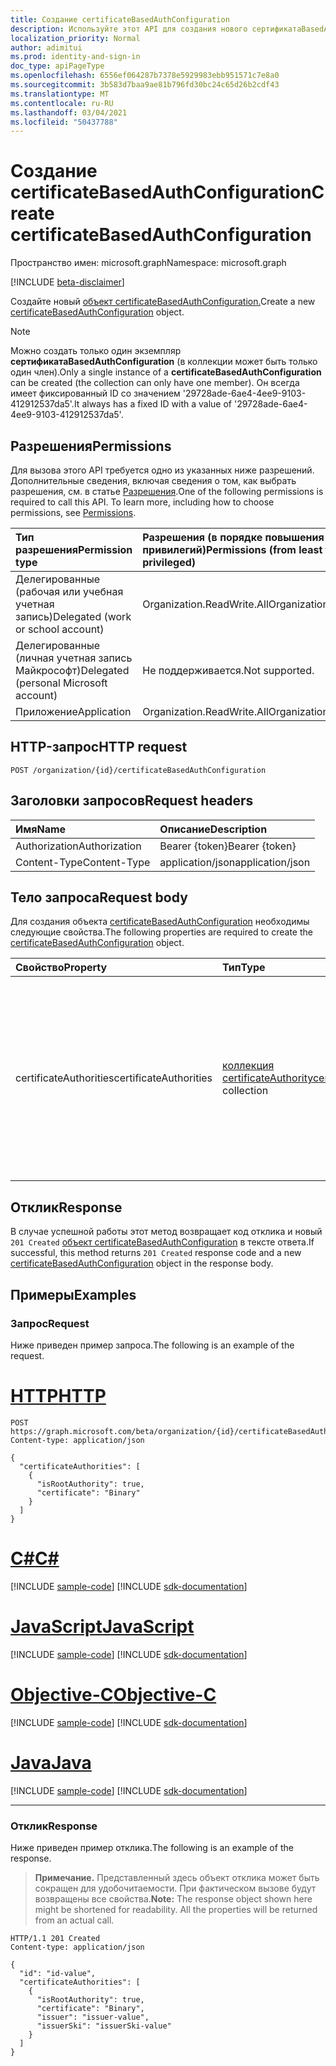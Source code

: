 ```yaml
---
title: Создание certificateBasedAuthConfiguration
description: Используйте этот API для создания нового сертификатаBasedAuthConfiguration.
localization_priority: Normal
author: adimitui
ms.prod: identity-and-sign-in
doc_type: apiPageType
ms.openlocfilehash: 6556ef064287b7378e5929983ebb951571c7e8a0
ms.sourcegitcommit: 3b583d7baa9ae81b796fd30bc24c65d26b2cdf43
ms.translationtype: MT
ms.contentlocale: ru-RU
ms.lasthandoff: 03/04/2021
ms.locfileid: "50437788"
---
```

# <a name="create-certificatebasedauthconfiguration"></a><span data-ttu-id="0a673-103">Создание certificateBasedAuthConfiguration</span><span class="sxs-lookup"><span data-stu-id="0a673-103">Create certificateBasedAuthConfiguration</span></span>

<span data-ttu-id="0a673-104">Пространство имен: microsoft.graph</span><span class="sxs-lookup"><span data-stu-id="0a673-104">Namespace: microsoft.graph</span></span>

[!INCLUDE [beta-disclaimer](../../includes/beta-disclaimer.md)]

<span data-ttu-id="0a673-105">Создайте новый [объект certificateBasedAuthConfiguration.](../resources/certificateBasedAuthConfiguration.md)</span><span class="sxs-lookup"><span data-stu-id="0a673-105">Create a new [certificateBasedAuthConfiguration](../resources/certificateBasedAuthConfiguration.md) object.</span></span>

> [!NOTE]
> <span data-ttu-id="0a673-106">Можно создать только один экземпляр **сертификатаBasedAuthConfiguration** (в коллекции может быть только один член).</span><span class="sxs-lookup"><span data-stu-id="0a673-106">Only a single instance of a **certificateBasedAuthConfiguration** can be created (the collection can only have one member).</span></span> <span data-ttu-id="0a673-107">Он всегда имеет фиксированный ID со значением '29728ade-6ae4-4ee9-9103-412912537da5'.</span><span class="sxs-lookup"><span data-stu-id="0a673-107">It always has a fixed ID with a value of '29728ade-6ae4-4ee9-9103-412912537da5'.</span></span>

## <a name="permissions"></a><span data-ttu-id="0a673-108">Разрешения</span><span class="sxs-lookup"><span data-stu-id="0a673-108">Permissions</span></span>

<span data-ttu-id="0a673-p102">Для вызова этого API требуется одно из указанных ниже разрешений. Дополнительные сведения, включая сведения о том, как выбрать разрешения, см. в статье [Разрешения](/graph/permissions-reference).</span><span class="sxs-lookup"><span data-stu-id="0a673-p102">One of the following permissions is required to call this API. To learn more, including how to choose permissions, see [Permissions](/graph/permissions-reference).</span></span>

| <span data-ttu-id="0a673-111">Тип разрешения</span><span class="sxs-lookup"><span data-stu-id="0a673-111">Permission type</span></span>                        | <span data-ttu-id="0a673-112">Разрешения (в порядке повышения привилегий)</span><span class="sxs-lookup"><span data-stu-id="0a673-112">Permissions (from least to most privileged)</span></span> |
|:---------------------------------------|:--------------------------------------------|
| <span data-ttu-id="0a673-113">Делегированные (рабочая или учебная учетная запись)</span><span class="sxs-lookup"><span data-stu-id="0a673-113">Delegated (work or school account)</span></span>     | <span data-ttu-id="0a673-114">Organization.ReadWrite.All</span><span class="sxs-lookup"><span data-stu-id="0a673-114">Organization.ReadWrite.All</span></span> |
| <span data-ttu-id="0a673-115">Делегированные (личная учетная запись Майкрософт)</span><span class="sxs-lookup"><span data-stu-id="0a673-115">Delegated (personal Microsoft account)</span></span> | <span data-ttu-id="0a673-116">Не поддерживается.</span><span class="sxs-lookup"><span data-stu-id="0a673-116">Not supported.</span></span> |
| <span data-ttu-id="0a673-117">Приложение</span><span class="sxs-lookup"><span data-stu-id="0a673-117">Application</span></span>    | <span data-ttu-id="0a673-118">Organization.ReadWrite.All</span><span class="sxs-lookup"><span data-stu-id="0a673-118">Organization.ReadWrite.All</span></span> |

## <a name="http-request"></a><span data-ttu-id="0a673-119">HTTP-запрос</span><span class="sxs-lookup"><span data-stu-id="0a673-119">HTTP request</span></span>

<!-- { "blockType": "ignored" } -->

```http
POST /organization/{id}/certificateBasedAuthConfiguration
```

## <a name="request-headers"></a><span data-ttu-id="0a673-120">Заголовки запросов</span><span class="sxs-lookup"><span data-stu-id="0a673-120">Request headers</span></span>

| <span data-ttu-id="0a673-121">Имя</span><span class="sxs-lookup"><span data-stu-id="0a673-121">Name</span></span>          | <span data-ttu-id="0a673-122">Описание</span><span class="sxs-lookup"><span data-stu-id="0a673-122">Description</span></span>   |
|:--------------|:--------------|
| <span data-ttu-id="0a673-123">Authorization</span><span class="sxs-lookup"><span data-stu-id="0a673-123">Authorization</span></span> | <span data-ttu-id="0a673-124">Bearer {token}</span><span class="sxs-lookup"><span data-stu-id="0a673-124">Bearer {token}</span></span> |
| <span data-ttu-id="0a673-125">Content-Type</span><span class="sxs-lookup"><span data-stu-id="0a673-125">Content-Type</span></span> | <span data-ttu-id="0a673-126">application/json</span><span class="sxs-lookup"><span data-stu-id="0a673-126">application/json</span></span> |

## <a name="request-body"></a><span data-ttu-id="0a673-127">Тело запроса</span><span class="sxs-lookup"><span data-stu-id="0a673-127">Request body</span></span>

<span data-ttu-id="0a673-128">Для создания объекта [certificateBasedAuthConfiguration](../resources/certificatebasedauthconfiguration.md) необходимы следующие свойства.</span><span class="sxs-lookup"><span data-stu-id="0a673-128">The following properties are required to create the [certificateBasedAuthConfiguration](../resources/certificatebasedauthconfiguration.md) object.</span></span>

| <span data-ttu-id="0a673-129">Свойство</span><span class="sxs-lookup"><span data-stu-id="0a673-129">Property</span></span>     | <span data-ttu-id="0a673-130">Тип</span><span class="sxs-lookup"><span data-stu-id="0a673-130">Type</span></span>        | <span data-ttu-id="0a673-131">Описание</span><span class="sxs-lookup"><span data-stu-id="0a673-131">Description</span></span> |
|:-------------|:------------|:------------|
|<span data-ttu-id="0a673-132">certificateAuthorities</span><span class="sxs-lookup"><span data-stu-id="0a673-132">certificateAuthorities</span></span>| <span data-ttu-id="0a673-133">[коллекция certificateAuthority](../resources/certificateauthority.md)</span><span class="sxs-lookup"><span data-stu-id="0a673-133">[certificateAuthority](../resources/certificateauthority.md) collection</span></span> |<span data-ttu-id="0a673-134">Коллекция органов сертификации, создав цепочку доверенных сертификатов.</span><span class="sxs-lookup"><span data-stu-id="0a673-134">Collection of certificate authorities that creates a trusted certificate chain.</span></span>  <span data-ttu-id="0a673-135">Каждый член коллекции должен содержать **свойства сертификата** **и isRootAuthority.**</span><span class="sxs-lookup"><span data-stu-id="0a673-135">Each member of the collection must contain **certificate** and **isRootAuthority** properties.</span></span> |

## <a name="response"></a><span data-ttu-id="0a673-136">Отклик</span><span class="sxs-lookup"><span data-stu-id="0a673-136">Response</span></span>

<span data-ttu-id="0a673-137">В случае успешной работы этот метод возвращает код отклика и новый `201 Created` [объект certificateBasedAuthConfiguration](../resources/certificatebasedauthconfiguration.md) в тексте ответа.</span><span class="sxs-lookup"><span data-stu-id="0a673-137">If successful, this method returns `201 Created` response code and a new [certificateBasedAuthConfiguration](../resources/certificatebasedauthconfiguration.md) object in the response body.</span></span>

## <a name="examples"></a><span data-ttu-id="0a673-138">Примеры</span><span class="sxs-lookup"><span data-stu-id="0a673-138">Examples</span></span>

### <a name="request"></a><span data-ttu-id="0a673-139">Запрос</span><span class="sxs-lookup"><span data-stu-id="0a673-139">Request</span></span>

<span data-ttu-id="0a673-140">Ниже приведен пример запроса.</span><span class="sxs-lookup"><span data-stu-id="0a673-140">The following is an example of the request.</span></span>

# <a name="http"></a>[<span data-ttu-id="0a673-141">HTTP</span><span class="sxs-lookup"><span data-stu-id="0a673-141">HTTP</span></span>](#tab/http)
<!-- {
  "blockType": "request",
  "name": "create_certificatebasedauthconfiguration_from_certificatebasedauthconfiguration"
}-->

```http
POST https://graph.microsoft.com/beta/organization/{id}/certificateBasedAuthConfiguration
Content-type: application/json

{
  "certificateAuthorities": [
    {
      "isRootAuthority": true,
      "certificate": "Binary"
    }
  ]
}
```
# <a name="c"></a>[<span data-ttu-id="0a673-142">C#</span><span class="sxs-lookup"><span data-stu-id="0a673-142">C#</span></span>](#tab/csharp)
[!INCLUDE [sample-code](../includes/snippets/csharp/create-certificatebasedauthconfiguration-from-certificatebasedauthconfiguration-csharp-snippets.md)]
[!INCLUDE [sdk-documentation](../includes/snippets/snippets-sdk-documentation-link.md)]

# <a name="javascript"></a>[<span data-ttu-id="0a673-143">JavaScript</span><span class="sxs-lookup"><span data-stu-id="0a673-143">JavaScript</span></span>](#tab/javascript)
[!INCLUDE [sample-code](../includes/snippets/javascript/create-certificatebasedauthconfiguration-from-certificatebasedauthconfiguration-javascript-snippets.md)]
[!INCLUDE [sdk-documentation](../includes/snippets/snippets-sdk-documentation-link.md)]

# <a name="objective-c"></a>[<span data-ttu-id="0a673-144">Objective-C</span><span class="sxs-lookup"><span data-stu-id="0a673-144">Objective-C</span></span>](#tab/objc)
[!INCLUDE [sample-code](../includes/snippets/objc/create-certificatebasedauthconfiguration-from-certificatebasedauthconfiguration-objc-snippets.md)]
[!INCLUDE [sdk-documentation](../includes/snippets/snippets-sdk-documentation-link.md)]

# <a name="java"></a>[<span data-ttu-id="0a673-145">Java</span><span class="sxs-lookup"><span data-stu-id="0a673-145">Java</span></span>](#tab/java)
[!INCLUDE [sample-code](../includes/snippets/java/create-certificatebasedauthconfiguration-from-certificatebasedauthconfiguration-java-snippets.md)]
[!INCLUDE [sdk-documentation](../includes/snippets/snippets-sdk-documentation-link.md)]

---


### <a name="response"></a><span data-ttu-id="0a673-146">Отклик</span><span class="sxs-lookup"><span data-stu-id="0a673-146">Response</span></span>

<span data-ttu-id="0a673-147">Ниже приведен пример отклика.</span><span class="sxs-lookup"><span data-stu-id="0a673-147">The following is an example of the response.</span></span>

> <span data-ttu-id="0a673-p104">**Примечание.** Представленный здесь объект отклика может быть сокращен для удобочитаемости. При фактическом вызове будут возвращены все свойства.</span><span class="sxs-lookup"><span data-stu-id="0a673-p104">**Note:** The response object shown here might be shortened for readability. All the properties will be returned from an actual call.</span></span>

<!-- {
  "blockType": "response",
  "truncated": true,
  "@odata.type": "microsoft.graph.certificateBasedAuthConfiguration"
} -->

```http
HTTP/1.1 201 Created
Content-type: application/json

{
  "id": "id-value",
  "certificateAuthorities": [
    {
      "isRootAuthority": true,
      "certificate": "Binary",
      "issuer": "issuer-value",
      "issuerSki": "issuerSki-value"
    }
  ]
}
```

<!-- uuid: 16cd6b66-4b1a-43a1-adaf-3a886856ed98
2019-02-04 14:57:30 UTC -->
<!-- {
  "type": "#page.annotation",
  "description": "Create certificateBasedAuthConfiguration",
  "keywords": "",
  "section": "documentation",
  "tocPath": ""
}-->



